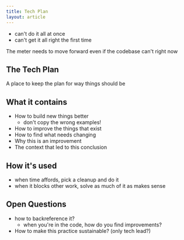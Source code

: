 ```yaml
---
title: Tech Plan
layout: article
---
```



* can't do it all at once
* can't get it all right the first time

The meter needs to move forward even if the codebase can't right now

## The Tech Plan

A place to keep the plan for way things should be



## What it contains

* How to build new things better
    * don't copy the wrong examples!
* How to improve the things that exist
* How to find what needs changing
* Why this is an improvement
* The context that led to this conclusion

## How it's used

* when time affords, pick a cleanup and do it
* when it blocks other work, solve as much of it as makes sense


## Open Questions

* how to backreference it?
    * when you're in the code, how do you find improvements?
* How to make this practice sustainable? (only tech lead?)
